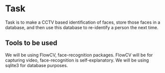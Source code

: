 # Task
Task is to make a CCTV based identification of faces, store those faces in a database, and then use this database to re-identify a person the next time.

## Tools to be used
We will be using FlowCV, face-recognition packages.
FlowCV will be for capturing video, face-recognition is self-explanatory.
We will be using sqlite3 for database purposes.